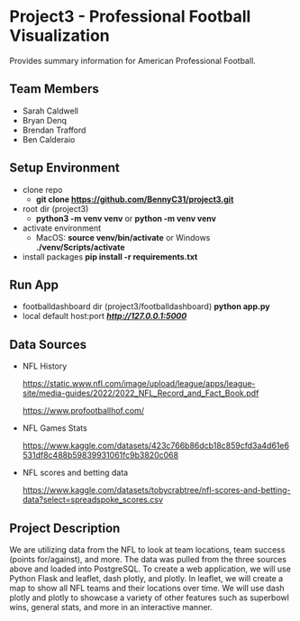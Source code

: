 # Project3 - Professional Football Visualization
Provides summary information for American Professional Football.

## Team Members
* Sarah Caldwell
* Bryan Denq
* Brendan Trafford
* Ben Calderaio

## Setup Environment
* clone repo
    * **git clone https://github.com/BennyC31/project3.git**
* root dir (project3)
    * **python3 -m venv venv** or **python -m venv venv**
* activate environment
    * MacOS: **source venv/bin/activate** or Windows **./venv/Scripts/activate**
* install packages
    **pip install -r requirements.txt**

## Run App
* footballdashboard dir (project3/footballdashboard)
    **python app.py**
* local default host:port
    ***http://127.0.0.1:5000***

## Data Sources
* NFL History

    https://static.www.nfl.com/image/upload/league/apps/league-site/media-guides/2022/2022_NFL_Record_and_Fact_Book.pdf

    https://www.profootballhof.com/

* NFL Games Stats
    
    https://www.kaggle.com/datasets/423c766b86dcb18c859cfd3a4d61e6531df8c488b59839931061fc9b3820c068
* NFL scores and betting data
    
    https://www.kaggle.com/datasets/tobycrabtree/nfl-scores-and-betting-data?select=spreadspoke_scores.csv
 
 
## Project Description

We are utilizing data from the NFL to look at team locations, team success (points for/against), and more. The data was pulled from the three sources above and loaded into PostgreSQL. To create a web application, we will use Python Flask and leaflet, dash plotly, and plotly. In leaflet, we will create a map to show all NFL teams and their locations over time. We will use dash plotly and plotly to showcase a variety of other features such as superbowl wins, general stats, and more in an interactive manner. 
